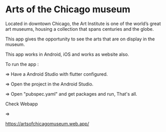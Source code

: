 # Arts of the Chicago museum

Located in downtown Chicago, the Art Institute is one of the world’s great art museums, housing a collection that spans centuries and the globe.

This app gives the opportunity to see the arts that are on display in the museum.

This app works in Android, iOS and works as website also.

To run the app :

=> Have a Android Studio with flutter configured.

=> Open the project in the Android Studio.

=> Open "pubspec.yaml" and get packages and run, That's all.

Check Webapp

=>

https://artsofchicagomuseum.web.app/
